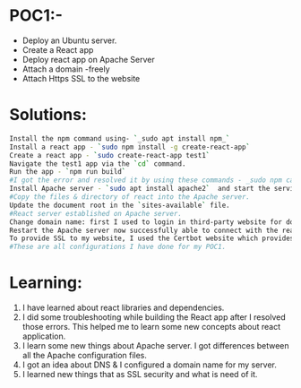 
# POC1:-

- Deploy an Ubuntu server.
- Create a React app 
- Deploy react app on Apache Server
- Attach a domain -freely
- Attach Https SSL to the website

# Solutions:
```sh
Install the npm command using- `_sudo apt install npm_`
Install a react app - `sudo npm install -g create-react-app`
Create a react app - `sudo create-react-app test1`
Navigate the test1 app via the `cd` command.
Run the app - `npm run build`
#I got the error and resolved it by using these commands - _sudo npm cache clean -f  _ _sudo npm install -g n_   _sudo n stable_.
Install Apache server - `sudo apt install apache2`  and start the services of Apache.
#Copy the files & directory of react into the Apache server.
Update the document root in the `sites-available` file.
#React server established on Apache server.
Change domain name: first I used to login in third-party website for domain registration then I updated that domain in the Apache configuration file where I used the server name as my domain name and server alias also as the domain name then I gave the directory root. 
Restart the Apache server now successfully able to connect with the react web app via domain name.
To provide SSL to my website, I used the Certbot website which provides commands for the Apache server to install the certificate: I followed the document and run commands to install the SSL certificate & after that, SSL lay on my react server.
#These are all configurations I have done for my POC1.
```

# Learning:

1. I have learned about react libraries and dependencies.
2. I did some troubleshooting while building the React app after I resolved those errors. This helped me to learn some new concepts about react application.
3. I learn some new things about Apache server. I got differences between all the Apache configuration files. 
4. I got an idea about DNS & I configured a domain name for my server.
5. I learned new things that as SSL security and what is need of it.
